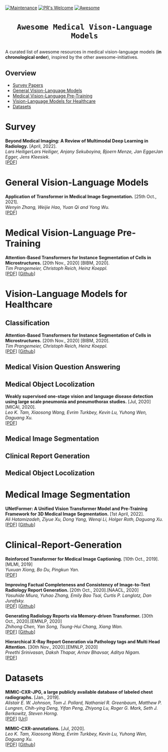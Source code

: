 [![Maintenance](https://img.shields.io/badge/Maintained%3F-yes-green.svg)](https://GitHub.com/Naereen/StrapDown.js/graphs/commit-activity)
[![PR's Welcome](https://img.shields.io/badge/PRs-welcome-brightgreen.svg?style=flat)](http://makeapullrequest.com) 
[![Awesome](https://cdn.rawgit.com/sindresorhus/awesome/d7305f38d29fed78fa85652e3a63e154dd8e8829/media/badge.svg)](https://github.com/sindresorhus/awesome)

<!-- <hr /> -->

# <p align=center>`Awesome Medical Vison-Language Models`</p>

A curated list of awesome resources in medical vision-language models (**in chronological order**), inspired by the other awesome-initiatives. 

<!-- We intend to regularly update the relevant latest papers and their open-source implementations on this page. If you find some overlooked papers, please open an issue or contact at fahad.shamshad3@gmail.com. -->

## Overview
- [Survey Papers](#survey)
- [General Vision-Language Models](#general-vision-language-models)
- [Medical Vision-Language Pre-Training](#medical-vision-language-pre-training)
- [Vision-Language Models for Healthcare](#vision-language-models-for-healthcare)
- [Datasets](#datasets)
<!-- - [Medical Image Reconstruction](#reconstruction) -->

# Survey

**Beyond Medical Imaging: A Review of Multimodal Deep Learning in Radiology.** [April, 2022].<br>
*Lars HeiligerLars Heiliger, Anjany Sekuboyina, Bjoern Menze, Jan EggerJan Egger, Jens Kleesiek.*<br>
[[PDF](https://www.researchgate.net/profile/Jan-Egger-2/publication/358581125_Beyond_Medical_Imaging_A_Review_of_Multimodal_Deep_Learning_in_Radiology/links/620a1e5a7b05f82592ea5bda/Beyond-Medical-Imaging-A-Review-of-Multimodal-Deep-Learning-in-Radiology.pdf)] 

# General Vision-Language Models

**Application of Transformer in Medical Image Segmentation.** [25th Oct., 2021].<br>
*Wenyin Zhang, Weijie Hao, Yuan Qi and Yong Wu.*<br>
 [[PDF](https://biomedgrid.com/pdf/AJBSR.MS.ID.002014.pdf)] 

# Medical Vision-Language Pre-Training

**Attention-Based Transformers for Instance Segmentation of Cells in Microstructures.** [20th Nov., 2020] [BIBM, 2020].<br>
*Tim Prangemeier, Christoph Reich, Heinz Koeppl.*<br>
 [[PDF](https://arxiv.org/abs/2011.09763)] [[Github](https://github.com/ChristophReich1996/Cell-DETR)]
 
# Vision-Language Models for Healthcare

## Classification

**Attention-Based Transformers for Instance Segmentation of Cells in Microstructures.** [20th Nov., 2020] [BIBM, 2020].<br>
*Tim Prangemeier, Christoph Reich, Heinz Koeppl.*<br>
 [[PDF](https://arxiv.org/abs/2011.09763)] [[Github](https://github.com/ChristophReich1996/Cell-DETR)]
 
## Medical Vision Question Answering

## Medical Object Locolization

   **Weakly supervised one-stage vision and language disease detection using large scale pneumonia and pneumothorax studies.** [Jul, 2020] [MICAI, 2020].<br>
*Leo K. Tam, Xiaosong Wang, Evrim Turkbey, Kevin Lu, Yuhong Wen, Daguang Xu.*<br>
 [[PDF](https://arxiv.org/abs/2007.15778)] 
 
## Medical Image Segmentation

## Clinical Report Generation
 
## Medical Object Locolization



# Medical Image Segmentation

   **UNetFormer: A Unified Vision Transformer Model and Pre-Training Framework for 3D Medical Image Segmentation.** [1st April, 2022].<br>
*Ali Hatamizadeh, Ziyue Xu, Dong Yang, Wenqi Li, Holger Roth, Daguang Xu.*<br>
 [[PDF](https://arxiv.org/abs/2204.00631)] [[Github](https://github.com/Project-MONAI/research-contributions)]
 
# Clinical-Report-Generation

   **Reinforced Transformer for Medical Image Captioning.** [10th Oct., 2019].[MLMI, 2019]<br>
*Yuxuan Xiong, Bo Du, Pingkun Yan.*<br>
 [[PDF](https://link.springer.com/chapter/10.1007/978-3-030-32692-0_77)] 

   **Improving Factual Completeness and Consistency of Image-to-Text Radiology Report Generation.** [20th Oct., 2020].[NAACL, 2020]<br>
*Yasuhide Miura, Yuhao Zhang, Emily Bao Tsai, Curtis P. Langlotz, Dan Jurafsky.*<br>
 [[PDF](https://arxiv.org/abs/2010.10042)] [[Github](https://github.com/ysmiura/ifcc)]

   **Generating Radiology Reports via Memory-driven Transformer.** [30th Oct., 2020].[EMNLP, 2020]<br>
*Zhihong Chen, Yan Song, Tsung-Hui Chang, Xiang Wan.*<br>
 [[PDF](https://arxiv.org/abs/2010.16056)] [[Github](https://github.com/cuhksz-nlp/R2Gen)]
 
   **Hierarchical X-Ray Report Generation via Pathology tags and Multi Head Attention.** [30th Nov., 2020].[EMNLP, 2020]<br>
*Preethi Srinivasan, Daksh Thapar, Arnav Bhavsar, Aditya Nigam.*<br>
 [[PDF](https://openaccess.thecvf.com/content/ACCV2020/html/Srinivasan_Hierarchical_X-Ray_Report_Generation_via_Pathology_tags_and_Multi_Head_ACCV_2020_paper.html)]
 

# Datasets

   **MIMIC-CXR-JPG, a large publicly available database of labeled chest radiographs.** [Jan., 2019].<br>
*Alistair E. W. Johnson, Tom J. Pollard, Nathaniel R. Greenbaum, Matthew P. Lungren, Chih-ying Deng, Yifan Peng, Zhiyong Lu, Roger G. Mark, Seth J. Berkowitz, Steven Horng.*<br>
 [[PDF](https://arxiv.org/pdf/1901.07042.pdf)] [[Url](https://doi.org/10.13026/8360-t248)]
 

   **MIMIC-CXR-annotations.** [Jul, 2020].<br>
*Leo K. Tam, Xiaosong Wang, Evrim Turkbey, Kevin Lu, Yuhong Wen, Daguang Xu.*<br>
 [[PDF](https://arxiv.org/abs/2007.15778)] [[Github](https://github.com/leotam/MIMIC-CXR-annotations)]


<!-- # Citation

If you find the listing and survey useful for your work, please cite the paper:

```
@misc{shamshad2022transformers,
      title={Transformers in Medical Imaging: A Survey}, 
      author={Shamshad, Fahad and  Khan, Salman and Zamir, Syed Waqas and Khan, Muhammad Haris and  Hayat, Munawar and Khan, Fahad Shahbaz and Fu, Huazhu}
      year={2022},
      eprint={2201.09873},
      archivePrefix={arXiv},
      primaryClass={cs.CV}
}
```
 -->

